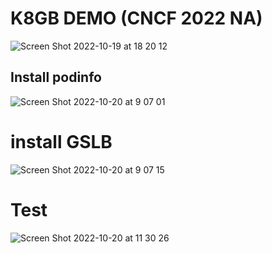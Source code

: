 # K8GB DEMO (CNCF 2022 NA)



![Screen Shot 2022-10-19 at 18 20 12](https://user-images.githubusercontent.com/7195836/196748262-6436e8ba-2d4a-4503-948d-9c60e99dcb74.png)

## Install podinfo
![Screen Shot 2022-10-20 at 9 07 01](https://user-images.githubusercontent.com/7195836/196879726-e338a2ff-61c3-47bd-9135-c36fdc0636de.png)

# install GSLB
![Screen Shot 2022-10-20 at 9 07 15](https://user-images.githubusercontent.com/7195836/196879776-39f8838f-db44-49e8-9371-1816da7391df.png)

# Test
![Screen Shot 2022-10-20 at 11 30 26](https://user-images.githubusercontent.com/7195836/196911877-74541d22-3758-4e9d-a342-350ebac5dca2.png)